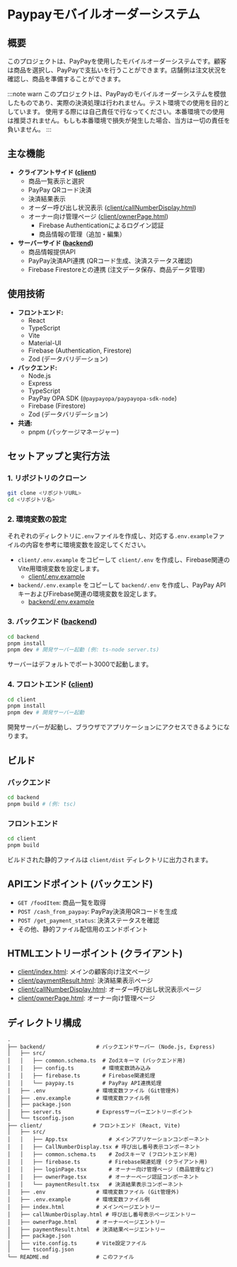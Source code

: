 # Paypayモバイルオーダーシステム

## 概要

このプロジェクトは、PayPayを使用したモバイルオーダーシステムです。顧客は商品を選択し、PayPayで支払いを行うことができます。店舗側は注文状況を確認し、商品を準備することができます。

:::note warn
このプロジェクトは、PayPayのモバイルオーダーシステムを模倣したものであり、実際の決済処理は行われません。テスト環境での使用を目的としています。
使用する際には自己責任で行なってください。本番環境での使用は推奨されません。もしも本番環境で損失が発生した場合、当方は一切の責任を負いません。
:::
## 主な機能

*   **クライアントサイド ([client](client))**
    *   商品一覧表示と選択
    *   PayPay QRコード決済
    *   決済結果表示
    *   オーダー呼び出し状況表示 ([client/callNumberDisplay.html](client/callNumberDisplay.html))
    *   オーナー向け管理ページ ([client/ownerPage.html](client/ownerPage.html))
        *   Firebase Authenticationによるログイン認証
        *   商品情報の管理（追加・編集）
*   **サーバーサイド ([backend](backend))**
    *   商品情報提供API
    *   PayPay決済API連携 (QRコード生成、決済ステータス確認)
    *   Firebase Firestoreとの連携 (注文データ保存、商品データ管理)

## 使用技術

*   **フロントエンド:**
    *   React
    *   TypeScript
    *   Vite
    *   Material-UI
    *   Firebase (Authentication, Firestore)
    *   Zod (データバリデーション)
*   **バックエンド:**
    *   Node.js
    *   Express
    *   TypeScript
    *   PayPay OPA SDK (`@paypayopa/paypayopa-sdk-node`)
    *   Firebase (Firestore)
    *   Zod (データバリデーション)
*   **共通:**
    *   pnpm (パッケージマネージャー)

## セットアップと実行方法

### 1. リポジトリのクローン

```bash
git clone <リポジトリURL>
cd <リポジトリ名>
```

### 2. 環境変数の設定

それぞれのディレクトリに`.env`ファイルを作成し、対応する`.env.example`ファイルの内容を参考に環境変数を設定してください。

*   `client/.env.example` をコピーして `client/.env` を作成し、Firebase関連のVite用環境変数を設定します。
    *   [client/.env.example](client/.env.example)
*   `backend/.env.example` をコピーして `backend/.env` を作成し、PayPay APIキーおよびFirebase関連の環境変数を設定します。
    *   [backend/.env.example](backend/.env.example)

### 3. バックエンド ([backend](backend))

```bash
cd backend
pnpm install
pnpm dev # 開発サーバー起動 (例: ts-node server.ts)
```
サーバーはデフォルトでポート3000で起動します。

### 4. フロントエンド ([client](client))

```bash
cd client
pnpm install
pnpm dev # 開発サーバー起動
```
開発サーバーが起動し、ブラウザでアプリケーションにアクセスできるようになります。

## ビルド

### バックエンド

```bash
cd backend
pnpm build # (例: tsc)
```

### フロントエンド

```bash
cd client
pnpm build
```
ビルドされた静的ファイルは `client/dist` ディレクトリに出力されます。

## APIエンドポイント (バックエンド)

*   `GET /foodItem`: 商品一覧を取得
*   `POST /cash_from_paypay`: PayPay決済用QRコードを生成
*   `POST /get_payment_status`: 決済ステータスを確認
*   その他、静的ファイル配信用のエンドポイント

## HTMLエントリーポイント (クライアント)

*   [client/index.html](client/index.html): メインの顧客向け注文ページ
*   [client/paymentResult.html](client/paymentResult.html): 決済結果表示ページ
*   [client/callNumberDisplay.html](client/callNumberDisplay.html): オーダー呼び出し状況表示ページ
*   [client/ownerPage.html](client/ownerPage.html): オーナー向け管理ページ

## ディレクトリ構成

```
.
├── backend/                # バックエンドサーバー (Node.js, Express)
│   ├── src/
│   │   ├── common.schema.ts  # Zodスキーマ (バックエンド用)
│   │   ├── config.ts         # 環境変数読み込み
│   │   ├── firebase.ts       # Firebase関連処理
│   │   └── paypay.ts         # PayPay API連携処理
│   ├── .env                # 環境変数ファイル (Git管理外)
│   ├── .env.example        # 環境変数ファイル例
│   ├── package.json
│   ├── server.ts           # Expressサーバーエントリーポイント
│   └── tsconfig.json
├── client/                # フロントエンド (React, Vite)
│   ├── src/
│   │   ├── App.tsx             # メインアプリケーションコンポーネント
│   │   ├── CallNumberDisplay.tsx # 呼び出し番号表示コンポーネント
│   │   ├── common.schema.ts    # Zodスキーマ (フロントエンド用)
│   │   ├── firebase.ts         # Firebase関連処理 (クライアント用)
│   │   ├── loginPage.tsx       # オーナー向け管理ページ (商品管理など)
│   │   ├── ownerPage.tsx       # オーナーページ認証コンポーネント
│   │   └── paymentResult.tsx   # 決済結果表示コンポーネント
│   ├── .env                # 環境変数ファイル (Git管理外)
│   ├── .env.example        # 環境変数ファイル例
│   ├── index.html          # メインページエントリー
│   ├── callNumberDisplay.html # 呼び出し番号表示ページエントリー
│   ├── ownerPage.html      # オーナーページエントリー
│   ├── paymentResult.html  # 決済結果ページエントリー
│   ├── package.json
│   ├── vite.config.ts      # Vite設定ファイル
│   └── tsconfig.json
└── README.md               # このファイル
```